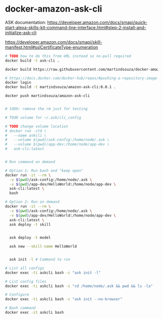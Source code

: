 # docker-amazon-ask-cli

ASK documentation: https://developer.amazon.com/docs/smapi/quick-start-alexa-skills-kit-command-line-interface.html#step-2-install-and-initialize-ask-cli


https://developer.amazon.com/docs/smapi/skill-manifest.html#sslCertificateType-enumeration

```bash
# TODO how to do this from URL instead so no-pull required
docker build -t ask-cli .

docker build https://raw.githubusercontent.com/martindsouza/docker-amazon-ask-cli/master/Dockerfile

# https://docs.docker.com/docker-hub/repos/#pushing-a-repository-image-to-docker-hub
docker login
docker build -t martindsouza/amazon-ask-cli:0.0.1 .

docker push martindsouza/amazon-ask-cli


# tODO: remove the rm just for testing

# TOdO volume for ~/.ask/cli_config

# TODO change volume location
# docker run -itd \
#   --name askcli \
#   --volume $(pwd)/ask-config:/home/node/.ask \
#   --volume $(pwd)/app-dev:/home/node/app-dev \
#   ask-cli:latest


# Run command on demand

# Option 1: Run bash and "keep open"
docker run -it --rm \
  -v $(pwd)/ask-config:/home/node/.ask \
  -v $(pwd)/app-dev/HelloWorld:/home/node/app-dev \
  ask-cli:latest \
  bash

# Option 2: Run on demand
docker run -it --rm \
  -v $(pwd)/ask-config:/home/node/.ask \
  -v $(pwd)/app-dev/HelloWorld:/home/node/app-dev \
  ask-cli:latest \
  ask deploy -t skill

  
  ask deploy -t model

  ask new --skill-name HelloWorld


  ask init -l # Command to run

# List all configs
docker exec -ti askcli bash -c "ask init -l"  

# List config files
docker exec -ti askcli bash -c "cd /home/node/.ask && pwd && ls -la"

# Configure
docker exec -ti askcli bash -c "ask init --no-browser"

# Bash command
docker exec -it askcli bash
```

